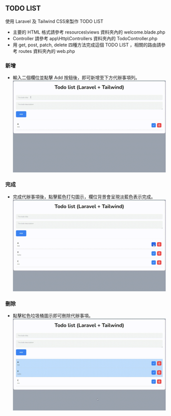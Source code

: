 ## **TODO LIST**

使用 Laravel 及 Tailwind CSS來製作 TODO LIST

- 主要的 HTML 格式請參考 resources\views 資料夾內的 welcome.blade.php
- Controller 請參考 app\Http\Controllers 資料夾內的 TodoController.php
- 用 get, post, patch, delete 四種方法完成這個 TODO LIST ，相關的路由請參考 routes 資料夾內的 web.php

### 新增
- 輸入二個欄位並點擊 Add 按鈕後，即可新增至下方代辦事項列。
![](https://github.com/yichenkung/laraveltodo/blob/main/gif/add.gif)

### 完成
- 完成代辦事項後，點擊藍色打勾圖示，欄位背景會呈現淡藍色表示完成。
![](https://github.com/yichenkung/laraveltodo/blob/main/gif/done.gif)

### 刪除
- 點擊紅色垃圾桶圖示即可刪除代辦事項。
![](https://github.com/yichenkung/laraveltodo/blob/main/gif/delete.gif)
